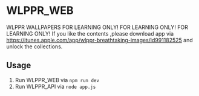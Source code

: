 # WLPPR_WEB
WLPPR WALLPAPERS
FOR LEARNING ONLY! 
FOR LEARNING ONLY! 
FOR LEARNING ONLY! 
If you like the contents ,please download app via https://itunes.apple.com/app/wlppr-breathtaking-images/id991182525 and unlock the collections.

## Usage

1. Run WLPPR_WEB via `npm run dev`
2. Run WLPPR_API via `node app.js`

